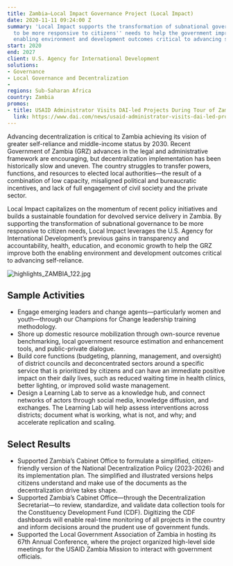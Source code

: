 ```yaml
---
title: Zambia—Local Impact Governance Project (Local Impact)
date: 2020-11-11 09:24:00 Z
summary: 'Local Impact supports the transformation of subnational governance in Zambia
  to be more responsive to citizens'' needs to help the government improve both the
  enabling environment and development outcomes critical to advancing self-reliance. '
start: 2020
end: 2027
client: U.S. Agency for International Development
solutions:
- Governance
- Local Governance and Decentralization
- 
regions: Sub-Saharan Africa
country: Zambia
promos:
- title: USAID Administrator Visits DAI-led Projects During Tour of Zambia
  link: https://www.dai.com/news/usaid-administrator-visits-dai-led-projects-during-tour-of-zambia
---
```


Advancing decentralization is critical to Zambia achieving its vision of greater self-reliance and middle-income status by 2030. Recent Government of Zambia (GRZ) advances in the legal and administrative framework are encouraging, but decentralization implementation has been historically slow and uneven. The country struggles to transfer powers, functions, and resources to elected local authorities—the result of a combination of low capacity, misaligned political and bureaucratic incentives, and lack of full engagement of civil society and the private sector.
 
Local Impact capitalizes on the momentum of recent policy initiatives and builds a sustainable foundation for devolved service delivery in Zambia. By supporting the transformation of subnational governance to be more responsive to citizen needs, Local Impact leverages the U.S. Agency for International Development’s previous gains in transparency and accountability, health, education, and economic growth to help the GRZ improve both the enabling environment and development outcomes critical to advancing self-reliance. 
 
![highlights_ZAMBIA_122.jpg](/uploads/highlights_ZAMBIA_122.jpg)
 
## Sample Activities

* Engage emerging leaders and change agents—particularly women and youth—through our Champions for Change leadership training methodology.
* Shore up domestic resource mobilization through own-source revenue benchmarking, local government resource estimation and enhancement tools, and public-private dialogue. 
* Build core functions (budgeting, planning, management, and oversight) of district councils and deconcentrated sectors around a specific service that is prioritized by citizens and can have an immediate positive impact on their daily lives, such as reduced waiting time in health clinics, better lighting, or improved solid waste management. 
* Design a Learning Lab to serve as a knowledge hub, and connect networks of actors through social media, knowledge diffusion, and exchanges. The Learning Lab will help assess interventions across districts; document what is working, what is not, and why; and accelerate replication and scaling. 

## Select Results

* Supported Zambia’s Cabinet Office to formulate a simplified, citizen-friendly version of the National Decentralization Policy (2023-2026) and its implementation plan. The simplified and illustrated versions helps citizens understand and make use of the documents as the decentralization drive takes shape.
* Supported Zambia’s Cabinet Office—through the Decentralization Secretariat—to review, standardize, and validate data collection tools for the Constituency Development Fund (CDF). Digitizing the CDF dashboards will enable real-time monitoring of all projects in the country and inform decisions around the prudent use of government funds.
* Supported the Local Government Association of Zambia in hosting its 67th Annual Conference, where the project organized high-level side meetings for the USAID Zambia Mission to interact with government officials.